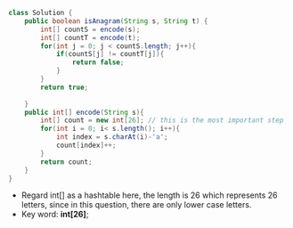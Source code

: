 ```java
class Solution {
    public boolean isAnagram(String s, String t) {
        int[] countS = encode(s);
        int[] countT = encode(t);
        for(int j = 0; j < countS.length; j++){
            if(countS[j] != countT[j]){
                return false;
            }
        }
        return true;
        
    }
    public int[] encode(String s){
        int[] count = new int[26]; // this is the most important step
        for(int i = 0; i< s.length(); i++){
            int index = s.charAt(i)-'a';
            count[index]++;
        }
        return count;
    }
}

```

+ Regard int[] as a hashtable here, the length is 26 which represents 26 letters, since in this question, there are only lower case letters.
+ Key word: **int[26]**;